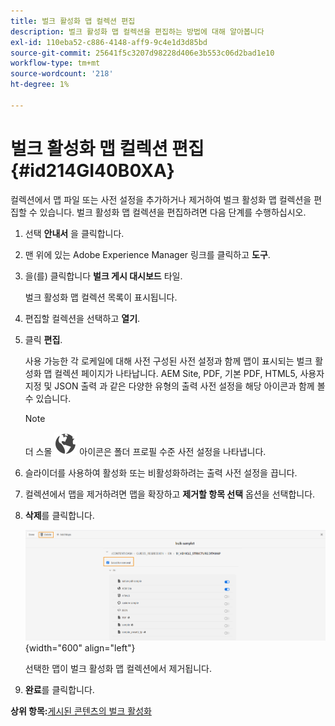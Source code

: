 ```yaml
---
title: 벌크 활성화 맵 컬렉션 편집
description: 벌크 활성화 맵 컬렉션을 편집하는 방법에 대해 알아봅니다
exl-id: 110eba52-c886-4148-aff9-9c4e1d3d85bd
source-git-commit: 25641f5c3207d98228d406e3b553c06d2bad1e10
workflow-type: tm+mt
source-wordcount: '218'
ht-degree: 1%

---
```


# 벌크 활성화 맵 컬렉션 편집 {#id214GI40B0XA}

컬렉션에서 맵 파일 또는 사전 설정을 추가하거나 제거하여 벌크 활성화 맵 컬렉션을 편집할 수 있습니다. 벌크 활성화 맵 컬렉션을 편집하려면 다음 단계를 수행하십시오.

1. 선택 **안내서** 을 클릭합니다.

1. 맨 위에 있는 Adobe Experience Manager 링크를 클릭하고 **도구**.

1. 을(를) 클릭합니다 **벌크 게시 대시보드** 타일.

   벌크 활성화 맵 컬렉션 목록이 표시됩니다.

1. 편집할 컬렉션을 선택하고 **열기**.

1. 클릭 **편집**.

   사용 가능한 각 로케일에 대해 사전 구성된 사전 설정과 함께 맵이 표시되는 벌크 활성화 맵 컬렉션 페이지가 나타납니다.
AEM Site, PDF, 기본 PDF, HTML5, 사용자 지정 및 JSON 출력 과 같은 다양한 유형의 출력 사전 설정을 해당 아이콘과 함께 볼 수 있습니다.

   >[!NOTE]
   >
   > 더 스몰 ![](images/global-preset-icon.svg) 아이콘은 폴더 프로필 수준 사전 설정을 나타냅니다.


1. 슬라이더를 사용하여 활성화 또는 비활성화하려는 출력 사전 설정을 끕니다.

1. 컬렉션에서 맵을 제거하려면 맵을 확장하고 **제거할 항목 선택** 옵션을 선택합니다.

1. **삭제**&#x200B;를 클릭합니다.

   ![](images/bulk-activation-delete-map.png){width="600" align="left"}

   선택한 맵이 벌크 활성화 맵 컬렉션에서 제거됩니다.

1. **완료**&#x200B;를 클릭합니다.


**상위 항목:**[&#x200B;게시된 콘텐츠의 벌크 활성화](conf-bulk-activation.md)
